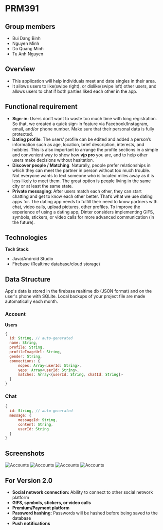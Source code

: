 # PRM391
## Group members
* Bui Dang Binh
* Nguyen Minh
* Do Quang Minh
* Tu Anh Nguyen

## Overview
- This application will help individuals meet and date singles in their area.
- It allows users to like(swipe right), or dislike(swipe left) other users, and allows users to chat if both parties liked each other in the app.

## Functional requirement
- **Sign-in**: Users don’t want to waste too much time with long registration. So that, we created a quick sign-in feature via Facebook/Instagram, email, and/or phone number. Make sure that their personal data is fully protected.
- **Dating profile**: The users’ profile can be edited and added a person’s information such as age, location, brief description, interests, and hobbies. This is also important to arrange the profile sections in a simple and convenient way to show how **vjp pro** you are, and to help other users make decisions without hesitation.
- **Discover people / Matching**: Naturally, people prefer relationships in which they can meet the partner in person without too much trouble. Not everyone wants to text someone who is located miles away as it is less likely to meet them. The great option is people living in the same city or at least the same state.
- **Private messaging**: After users match each other, they can start chatting and get to know each other better. That’s what we use dating apps for. The dating app needs to fulfill their need to know partners with chat, video calls, upload pictures, other profiles. To improve the experience of using a dating app, Dinter considers implementing GIFS, symbols, stickers, or video calls for more advanced communication (in the future).

## Technologies

**Tech Stack:**

- Java/Android Studio
- Firebase (Realtime database/cloud storage)

## Data Structure

App's data is stored in the firebase realtime db (JSON format) and on the user's phone with SQLite. Local backups of your project file are made automatically each month.

### Account
**Users**
```javascript
{
  id: String, // auto-generated
  name: String,
  profile: String,
  profileImageUrl: String,
  gender: String,
  connections: {
      nopes: Array<userId: String>,
      yeps: Array<userId: String>,
      matches: Array<{userId: String, chatId: String}>
  }
}
```

### Chat

```javascript
{
  id: String, // auto-generated
  message: {
      messageId: String,
      content: String,
      userId: String
  }
}
```

## Screenshots

![Accounts](./screen-shots/transaction-view.png)
![Accounts](./screen-shots/report-view.png)
![Accounts](./screen-shots/login.png)
![Accounts](./screen-shots/register.png)

## For Version 2.0

- **Social network connection:** Ability to connect to other social network platform
- **GIFS, symbols, stickers, or video calls**
- **Premium/Payment platform**
- **Password hashing:** Passwords will be hashed before being saved to the database
- **Push notifications**
